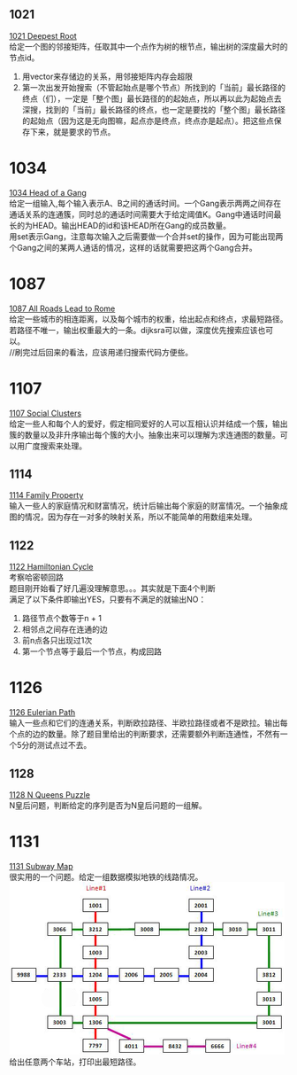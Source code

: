 ## 1021
[1021 Deepest Root](https://pintia.cn/problem-sets/994805342720868352/problems/994805482919673856)  
给定一个图的邻接矩阵，任取其中一个点作为树的根节点，输出树的深度最大时的节点id。  
1. 用vector来存储边的关系，用邻接矩阵内存会超限
2. 第一次出发开始搜索（不管起始点是哪个节点）所找到的「当前」最长路径的终点（们），一定是「整个图」最长路径的的起始点，所以再以此为起始点去深搜，找到的「当前」最长路径的终点，也一定是要找的「整个图」最长路径的起始点（因为这是无向图嘛，起点亦是终点，终点亦是起点）。把这些点保存下来，就是要求的节点。  

# 1034
[1034 Head of a Gang](https://pintia.cn/problem-sets/994805342720868352/problems/994805456881434624)  
给定一组输入,每个输入表示A、B之间的通话时间。一个Gang表示两两之间存在通话关系的连通簇，同时总的通话时间需要大于给定阈值K。Gang中通话时间最长的为HEAD。输出HEAD的id和该HEAD所在Gang的成员数量。  
用set表示Gang，注意每次输入之后需要做一个合并set的操作，因为可能出现两个Gang之间的某两人通话的情况，这样的话就需要把这两个Gang合并。  

# 1087
[1087 All Roads Lead to Rome](https://pintia.cn/problem-sets/994805342720868352/problems/994805379664297984)  
给定一些城市的相连距离，以及每个城市的权重，给出起点和终点，求最短路径。若路径不唯一，输出权重最大的一条。dijksra可以做，深度优先搜索应该也可以。  
//刷完过后回来的看法，应该用递归搜索代码方便些。  

# 1107
[1107 Social Clusters](https://pintia.cn/problem-sets/994805342720868352/problems/994805361586847744)  
给定一些人和每个人的爱好，假定相同爱好的人可以互相认识并结成一个簇，输出簇的数量以及非升序输出每个簇的大小。抽象出来可以理解为求连通图的数量。可以用广度搜索来处理。   

## 1114
[1114 Family Property](https://pintia.cn/problem-sets/994805342720868352/problems/994805356599820288)  
输入一些人的家庭情况和财富情况，统计后输出每个家庭的财富情况。一个抽象成图的情况，因为存在一对多的映射关系，所以不能简单的用数组来处理。   

## 1122
[1122 Hamiltonian Cycle](https://pintia.cn/problem-sets/994805342720868352/problems/994805351814119424)  
考察哈密顿回路  
题目刚开始看了好几遍没理解意思。。。其实就是下面4个判断  
满足了以下条件即输出YES，只要有不满足的就输出NO：  
1. 路径节点个数等于n + 1
2. 相邻点之间存在连通的边
3. 前n点各只出现过1次
4. 第一个节点等于最后一个节点，构成回路

# 1126
[1126 Eulerian Path](https://pintia.cn/problem-sets/994805342720868352/problems/994805349851185152)  
输入一些点和它们的连通关系，判断欧拉路径、半欧拉路径或者不是欧拉。输出每个点的边的数量。除了题目里给出的判断要求，还需要额外判断连通性，不然有一个5分的测试点过不去。  

## 1128
[1128 N Queens Puzzle](https://pintia.cn/problem-sets/994805342720868352/problems/994805348915855360)  
N皇后问题，判断给定的序列是否为N皇后问题的一组解。  

# 1131
[1131 Subway Map](https://pintia.cn/problem-sets/994805342720868352/problems/994805347523346432)  
很实用的一个问题。给定一组数据模拟地铁的线路情况。  
![测试样例](../img/subway.jpg)  
给出任意两个车站，打印出最短路径。  


	

